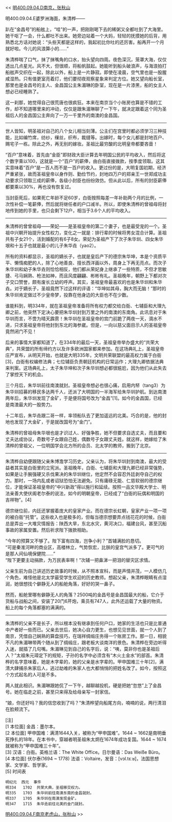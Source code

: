 << [明400.09.04.D南京，张秋山](明400.09.04.D南京，张秋山.md)

明400.09.04.E婆罗洲海面，朱清桦——

趴在“金昌号”的船舷上，“哇”的一声，把刚刚喝下去的稀粥又全都吐到了大海里。她干呕了一会，什么都吐不出来。她旁边站着一个大妈，轻轻的抚摸她的后背，用熟悉北方话对她说：“头些天都是这样的，我起初比你吐的还厉害。船再开一个月就好啦。今儿的风浪算小的……”

朱清桦喘了口气，抹了抹嘴角的口水，抬头望向四周。夜色深沉，笼罩大海，仅仅透出几点星光。风不大，但很顺，将船帆鼓起。她能听到船头破浪声，与海浪拍打船舷声交织在一起，除此以外，船上是一片静寂。即使在凌晨，空气里也是一股腥咸湿热。只有值更室亮着灯，他们要彻夜观察星象来判定方位。她又望向船长室，那里也是金昌号的主人、金昌国公主朱湄琳的卧室，现在是一片漆黑，船的女主人想必已经睡熟了。

这一刹那，她觉得自己很荒唐也很疯狂。本来在南京当个小账房也算是不错的工作，却不知道哪里来的冲动，仅仅是跟朱湄琳聊了一下午，就决定跟着这个同为圣祖后人的金昌国公主奔向了一万一千里外的南澳的金昌国。

***

世人皆知，明圣祖对自己的八个女儿相当刻薄。公主们在宫里时都必须学习三种技能，比如编竹席，纺纱，缫丝，织布，裁缝等。出嫁时，每个女儿都是封地百户、赐宅子一栋。除此之外，再无别的嫁妆。圣祖比最穷酸的北明皇帝都要吝啬！

“百户”意味着，首先由“金臣”即财政大臣计算去年明国公民的平均收入，然后将这个数字乘以100，这就是一个“百户”的薪俸，由白衙直接拨款，按季度领取。这其实意味着“百户”是一百人而不是一百户的收入。更过份的是，大明复国初期，经济严重紧张，故而圣祖皇帝以身作则、勤俭节约，封地四万户的郑亲王一世郑成功主动要求只领取三成的薪俸，各级小封臣也纷纷效仿。但从此以后，所有的封臣薪俸都要乘以30%，再也没有恢复过。

当封臣死后，如果死亡年龄不足60岁，白衙按照每差一年补助两个月的比例，一次性补偿一笔薪俸，然后就将继任者的户口减半。所以，即使朱清桦的曾祖母将封地传到她的手里，也只会剩下12户，相当于3.6个人的平均收入。

***

朱清桦的曾曾祖母——荣妃——是圣祖皇帝的第二个妻子，也是最受宠的一个。圣祖中兴朝开始提升女性权力，变化之一就是：排行辈的时候将男女混合计算。圣祖共有子女21个，活到婚配的有6子8女。荣妃为圣祖产下了次子朱华圳、四女朱华垠和十五子也就是最小的儿子朱华垚（yao2）。

所有的资料都显示，圣祖的嫡长子，也就是皇后产下的德宗朱华坤，本是个资质平平、懒惰痴肥的人，除了心地善良、擅长西洋画以外，周身上下再无亮点。而次子朱华圳和幼子朱华垚则恰恰相反，他们都从荣妃身上继承了一些特质，不但才思敏捷、弓马娴熟、枪法如神，而且风度翩翩、彬彬有礼。圣祖晚年，朝野上下都对次子交口赞誉，颇有废长立幼的呼声。其实，圣祖皇帝最喜欢的也是朱华圳和朱华垚。对于嫡长子，圣祖竟然下过这样的评语：“华坤如其母，胸大而无脑！”那时的朱华圳肯定做过不少皇帝梦，投靠在他身边的大臣也不在少数。

谁能料到，明334年，就在圣祖皇帝准备将所有权力都交给白衙、七辅臣和大理九卿之前，他突然下定决心要把朱华圳封到万里之外的南澳的东南角。此讯息对于朱华圳而言，不啻为晴天霹雳！朱华圳在圣祖皇帝的宫门前跪了两夜一天，滴水不进，只求圣祖皇帝将他封到东北的海参崴。但是，一向以慈父面目示人的圣祖皇帝竟然闭门不见！

后来的事情大家都知道了，在334年的最后一天，圣祖皇帝举办盛大的“共荣大典”，共荣盟的所有缔约方以及许多欧洲国家都来参加。在这场典礼上，圣祖皇帝庄严宣布，从明天开始，也就是大明335年，文明共荣联盟的最高权力属于白衙[3]，白衙有权编修法典；七位辅臣负责朝廷机构的日常运作；大理九卿依据法典来判案。这场典礼上，太子朱华坤和次子朱华圳想必都很尴尬，因为他们从此失去了掌控天下的机会。

三个月后，朱华圳前往南澳就封。圣祖皇帝想必也很心痛，启用内帑（tang3）为朱华圳招募的移民多达两千人，还派了大明国的一半海军给朱华圳护航。到达南澳两年后，朱华圳发现了金矿，于是便将国号改为“金昌”[1]。如今的金昌国，已经是南澳最大的一股势力。

十二年后，朱华垚跟二哥一样，率领船队去了更加遥远的北美。巧合的是，他的封地也发现了大金矿，于是就改国号为“金门”。

朱清桦的曾祖母朱华垠也是才识过人、好强争胜，她不但要求自选丈夫，而且要和丈夫达成协议，奇数号子女跟自己姓，偶数号子女跟丈夫姓。就这样，她嫁给了朱清桦的曾祖父，一位明国学会北方所的会员、北太学的教师，搬到了北京。

***

朱清桦自幼便跟随父亲朱博澹学习历史。父亲认为，将朱华圳封到南澳，最大的受益者其实是白衙里的立宪派。圣祖晚年，白衙、七辅臣和大理九卿已经非常强势，如果是让手腕强硬又杀伐果决的朱华圳继位，他定然不会容忍外廷剥夺自己的权力。那时，一场内乱或者诏狱恐怕无法避免。只有庸碌无能、仁慈软弱的德宗继位，才能保证圣祖皇帝的“中兴新政”得以施行和延续。按照一品文华殿大学士、明法亲善大使伏阁老尔泰的说法，如今的明朝皇帝，已经成了“白衙的玩偶和明国的吉祥物”。[4]

德宗继位前，内廷还掌握着庞大的皇家产业。而在德宗长虹朝，皇家产业一项一项的被白衙“托管”。这些收入也是极多的，但每当德宗想要弄点钱花花的时候，白衙总是弄出一大堆灾情报告：陕西大旱，东北水灾，黄河决口，福建台风，甚至沉船事故的家属安置。然后祈求陛下拨款相助。

“今年的预算又不够了。陛下富有四海，岂争小利？”首辅满脸的恳切。  
“可是秦淮河畔的商业区，高楼林立，气势恢宏，比朕的皇宫气派多了。更可气的是那人间仙境保健院……”  
“陛下更要主动捐款，为万民表率啊！”次辅一把鼻涕一把泪的替灾区求情。

父亲生前为自己讲述历史故事的时候，从不照本宣科，而是声情并茂，一人模仿几个角色，难怪他是北太学最受学生欢迎的历史教师。想起父亲，朱清桦眼睛有点湿润，她很想找个僻静无人的船舱角落，好好的哭一鼻子。

然而，船舱里哪有僻静无人的角落？2500吨的金昌号是金昌国最大的船，它介于货船与战船之间，安装了20门6芹炮，乘员有747人，此外还运载了大量的物资。船上的每个角落都塞的满满的。

***

朱清桦的父亲不是长子，所以根本没有继承到任何户口，她家的生活也只是比普通中产者好一些而已。父亲去世后，她决心自力更生，也想见见世面，就一个人到了南京，凭借自己娴熟的算盘技巧，在瑞祥绸缎庄务得一个账房工作。那一日，相貌不凡的朱湄琳带两个随从到了绸缎庄，跟老板大谈南洋的景色。朱清桦在旁边听得入迷，就插了几句嘴。朱湄琳见到自己的名字后，说：“咦，莫非你也是圣祖后人？”太祖朱元璋定下的规矩，子孙的名字中必须含有“木火土金水”的部首。朱清桦的名字意味着，她是木字辈的，她的父亲是水字辈的。甲申国难三十年[2]，满清大肆捕杀朱家后人，逃过劫难的朱家人也大都悄悄的把姓名改了。如今，按照这个方式起名的人可是不多。

两人就此相识。朱湄琳跟她侃了一下午，越聊越投机，硬是把她“忽悠”上了金昌号。她在临走之前，甚至只来得及给母亲写一封家信。

“娘，你还好吗？我的信您收到了吗？”朱清桦望向船尾方向，喃喃的说，两行清泪在脸颊流下。

[注]  
[1 本位面] 金昌：墨尔本。  
[2 本位面] 甲申国难：满清1644入关，被称为“甲申国难”。1644 ~ 1662是南明垂死挣扎的18年。在本书中，穿越者明圣祖朱太炯在1674年成功复国。1644 ~ 1674就被称为“甲申国难三十年”。  
[3] 汉语：白衙。英格兰语：The White Office。日尔曼语：Das Weiße Büro。  
[4 本位面] 伏尔泰(1694 ~ 1778) 法语：Voltaire，发音：[vɔl.tɛːʁ]，法国思想家、文学家、哲学家。  
[5] 时间表  

    明纪元  西元  事件  
    明334   1702  共荣大典，圣祖移交权力。  
    明335   1703  朱华圳前往南澳东南的金昌就封。 
    明337   1705  朱华圳在南澳发现金矿。
    明347   1715  朱华垚前往北美的金门就封。  

[明400.09.04.F南京老虎山，张秋山](明400.09.04.F南京老虎山，张秋山.md) >>